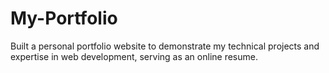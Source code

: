 # My-Portfolio
 Built a personal portfolio website to demonstrate my technical projects and expertise in web development, serving as an online resume.
